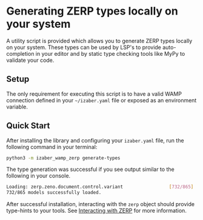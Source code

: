 # Generating ZERP types locally on your system

A utility script is provided which allows you to generate ZERP types locally on your system. These types can be used by LSP's to provide auto-completion in your editor and by static type checking tools like MyPy to validate your code.

## Setup

The only requirement for executing this script is to have a valid WAMP connection defined in your `~/izaber.yaml` file or exposed as an environment variable.

## Quick Start

After installing the library and configuring your `izaber.yaml` file, run the following command in your terminal:

```bash
python3 -m izaber_wamp_zerp generate-types
```

The type generation was successful if you see output similar to the following in your console.

```bash
Loading: zerp.zeno.document.control.variant                 [732/865]
732/865 models successfully loaded.
```

After successful installation, interacting with the `zerp` object should provide type-hints to your tools. See [Interacting with ZERP](./usage_in_scripts.md) for more information.